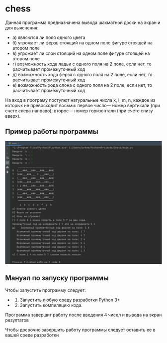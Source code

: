 # chess 
Данная программа предназначена вывода шахматной доски на экран и для выяснения:
- a) являются ли поля одного цвета
- б) угрожает ли ферзь стоящий на одном поле фигуре стоящей на втором поле
- в) угрожает ли слон стоящий на одном поле фигуре стоящей на втором поле
- г) возможность хода ладьи с одного поля на 2 поле, если нет, то расчитывает промежуточный ход
- д) возможность хода ферзя с одного поля на 2 поле, если нет, то расчитывает промежуточный ход
- е) возможность хода слона с одного поля на 2 поле, если нет, то расчитывает промежуточный ход

На вход в програму поступют натуральные числа k, l, m, n, каждое из которых не превосходит восьми: первое число— номер вертикали (при счете слева направо), второе— номер горизонтали (при счете снизу вверх).
## Пример работы программы
![](https://github.com/temka5228/chess/blob/main/screenshots/Chess_examplework.png)
## Мануал по запуску программы
Чтобы запустить программу следует:
- 1) Запустить любую среду разработки Python 3+
- 2) Запустить компиляцию кода.

Программа завершит работу после введения 4 чисел и вывода на экран резултатов

Чтобы досрочно завершить работу программы следует оставить ее в вашей среде разработки
